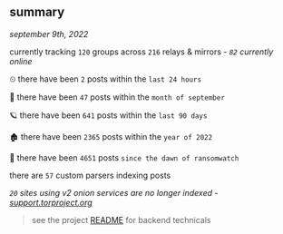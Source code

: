 
## summary
_september 9th, 2022_

currently tracking `120` groups across `216` relays & mirrors - _`82` currently online_

⏲ there have been `2` posts within the `last 24 hours`

🦈 there have been `47` posts within the `month of september`

🪐 there have been `641` posts within the `last 90 days`

🏚 there have been `2365` posts within the `year of 2022`

🦕 there have been `4651` posts `since the dawn of ransomwatch`

there are `57` custom parsers indexing posts

_`20` sites using v2 onion services are no longer indexed - [support.torproject.org](https://support.torproject.org/onionservices/v2-deprecation/)_

> see the project [README](https://github.com/joshhighet/ransomwatch#ransomwatch--) for backend technicals

